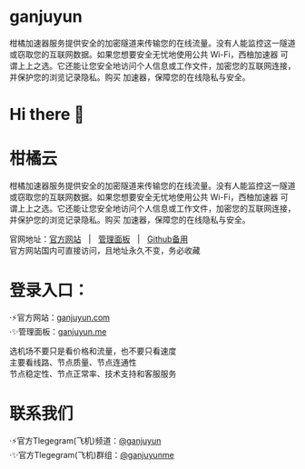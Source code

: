 # ganjuyun
柑橘加速器服务提供安全的加密隧道来传输您的在线流量。没有人能监控这一隧道或窃取您的互联网数据。如果您想要安全无忧地使用公共 Wi-Fi，西柚加速器 可谓上上之选。它还能让您安全地访问个人信息或工作文件，加密您的互联网连接，并保护您的浏览记录隐私。购买 加速器，保障您的在线隐私与安全。

<h1>Hi there 👋</h1>

# 柑橘云
柑橘加速器服务提供安全的加密隧道来传输您的在线流量。没有人能监控这一隧道或窃取您的互联网数据。如果您想要安全无忧地使用公共 Wi-Fi，西柚加速器 可谓上上之选。它还能让您安全地访问个人信息或工作文件，加密您的互联网连接，并保护您的浏览记录隐私。购买 加速器，保障您的在线隐私与安全。

官网地址：<a href="https://ganjuyun.com/" target="_blank">官方网站</a>ㅤ|ㅤ<a href="https://ganjuyun.me/" target="_blank">管理面板</a>ㅤ|ㅤ<a href="https://github.com/CN-Root/ganjuyun" target="_blank">Github备用</a></br>官方网站国内可直接访问，且地址永久不变，务必收藏


# 登录入口：
·⚡官方网站：<a href="https://ganjuyun.com" targer="_blank">ganjuyun.com</a>
<br />
·✨管理面板：<a href="https://ganjuyun.me" targer="_blank">ganjuyun.me</a>


选机场不要只是看价格和流量，也不要只看速度<br />
主要看线路、节点质量、节点连通性<br />
节点稳定性、节点正常率、技术支持和客服服务


# 联系我们
·⚡官方Tlegegram(飞机)频道：<a href="https://t.me/ganjuyun" targer="_blank">@ganjuyun</a>
<br />
·✨官方Tlegegram(飞机)群组：<a href="https://t.me/ganjuyunme" targer="_blank">@ganjuyunme</a>
